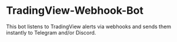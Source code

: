 # TradingView-Webhook-Bot
This bot listens to TradingView alerts via webhooks and sends them instantly to Telegram and/or Discord. 
